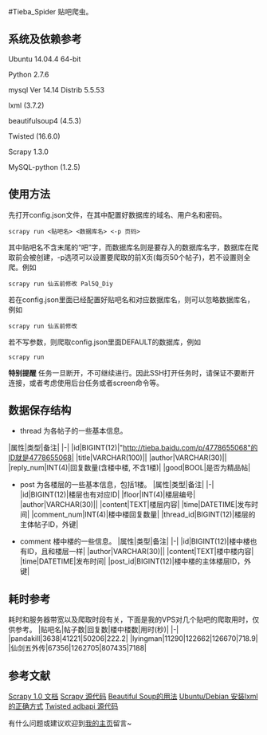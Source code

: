 #Tieba_Spider
贴吧爬虫。

## 系统及依赖参考
Ubuntu 14.04.4 64-bit

Python 2.7.6

mysql  Ver 14.14 Distrib 5.5.53


lxml (3.7.2)

beautifulsoup4 (4.5.3)

Twisted (16.6.0)

Scrapy 1.3.0

MySQL-python (1.2.5)

## 使用方法
先打开config.json文件，在其中配置好数据库的域名、用户名和密码。
```
scrapy run <贴吧名> <数据库名> <-p 页码>
```
其中贴吧名不含末尾的“吧”字，而数据库名则是要存入的数据库名字，数据库在爬取前会被创建，-p选项可以设置要爬取的前X页(每页50个帖子)，若不设置则全爬。例如
```
scrapy run 仙五前修改 Pal5Q_Diy
```
若在config.json里面已经配置好贴吧名和对应数据库名，则可以忽略数据库名，例如
```
scrapy run 仙五前修改
```
若不写参数，则爬取config.json里面DEFAULT的数据库，例如
```
scrapy run
```
**特别提醒** 任务一旦断开，不可继续进行。因此SSH打开任务时，请保证不要断开连接，或者考虑使用后台任务或者screen命令等。

## 数据保存结构
 - thread
为各帖子的一些基本信息。

|属性|类型|备注|
|-|
|id|BIGINT(12)|"http://tieba.baidu.com/p/4778655068"的ID就是4778655068|
|title|VARCHAR(100)||
|author|VARCHAR(30)||
|reply_num|INT(4)|回复数量(含楼中楼, 不含1楼)|
|good|BOOL|是否为精品帖|


 - post
为各楼层的一些基本信息，包括1楼。
|属性|类型|备注|
|-|
|id|BIGINT(12)|楼层也有对应ID|
|floor|INT(4)|楼层编号|
|author|VARCHAR(30)||
|content|TEXT|楼层内容|
|time|DATETIME|发布时间|
|comment_num|INT(4)|楼中楼回复数量|
|thread_id|BIGINT(12)|楼层的主体帖子ID，外键|


 - comment
楼中楼的一些信息。
|属性|类型|备注|
|-|
|id|BIGINT(12)|楼中楼也有ID，且和楼层一样|
|author|VARCHAR(30)||
|content|TEXT|楼中楼内容|
|time|DATETIME|发布时间|
|post_id|BIGINT(12)|楼中楼的主体楼层ID，外键|

## 耗时参考
耗时和服务器带宽以及爬取时段有关，下面是我的VPS对几个贴吧的爬取用时，仅供参考。
|贴吧名|帖子数|回复数|楼中楼数|用时(秒)|
|-|
|pandakill|3638|41221|50206|222.2|
|lyingman|11290|122662|126670|718.9|
|仙剑五外传|67356|1262705|807435|7188|

## 参考文献
[Scrapy 1.0 文档][1]
[Scrapy 源代码][2]
[Beautiful Soup的用法][3]
[Ubuntu/Debian 安装lxml的正确方式][4]
[Twisted adbapi 源代码][5]

有什么问题或建议欢迎到[我的主页][6]留言~


  [1]: http://scrapy-chs.readthedocs.io/zh_CN/1.0/
  [2]: https://coding.net/u/fmyl/p/scrapy
  [3]: https://cuiqingcai.com/1319.html
  [4]: http://www.cnblogs.com/numbbbbb/p/3434519.html
  [5]: https://github.com/twisted/twisted/blob/twisted-16.5.0/src/twisted/enterprise/adbapi.py
  [6]: http://aqua.hk.cn